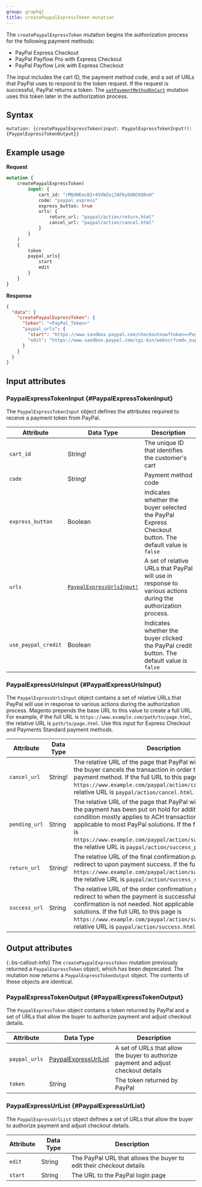 ```yaml
---
group: graphql
title: createPaypalExpressToken mutation
---
```


The `createPaypalExpressToken` mutation begins the authorization process for the following payment methods:

*  PayPal Express Checkout
*  PayPal Payflow Pro with Express Checkout
*  PayPal Payflow Link with Express Checkout

The input includes the cart ID, the payment method code, and a set of URLs that PayPal uses to respond to the token request. If the request is successful, PayPal returns a token. The [`setPaymentMethodOnCart`]({{page.baseurl}}/graphql/mutations/set-payment-method.html) mutation uses this token later in the authorization process.

## Syntax

`mutation: {createPaypalExpressToken(input: PaypalExpressTokenInput!): {PaypalExpressTokenOutput}}`

## Example usage

**Request**

```graphql
mutation {
    createPaypalExpressToken(
        input: {
            cart_id: "rMQdWEecBZr4SVWZwj2AF6y0dNCKQ8uH"
            code: "paypal_express"
            express_button: true
            urls: {
                return_url: "paypal/action/return.html"
                cancel_url: "paypal/action/cancel.html"
            }
        }
    )
    {
        token
        paypal_urls{
            start
            edit
        }
    }
}
```

**Response**

```json
{
  "data": {
    "createPaypalExpressToken": {
      "token": "<PayPal_Token>"
      "paypal_urls": {
        "start": "https://www.sandbox.paypal.com/checkoutnow?token=<PayPal_Token>"
        "edit": "https://www.sandbox.paypal.com/cgi-bin/webscr?cmd=_express-checkout&useraction=continue&token=<PayPal_Token>"
      }
    }
  }
}
```

## Input attributes

### PaypalExpressTokenInput {#PaypalExpressTokenInput}

The `PaypalExpressTokenInput` object defines the attributes required to receive a payment token from PayPal.

Attribute |  Data Type | Description
--- | --- | ---
`cart_id` | String! | The unique ID that identifies the customer's cart
`code` | String! | Payment method code
`express_button` | Boolean | Indicates whether the buyer selected the PayPal Express Checkout button. The default value is `false`
`urls` | [`PaypalExpressUrlsInput!`](#PaypalExpressUrlsInput) | A set of relative URLs that PayPal will use in response to various actions during the authorization process.
`use_paypal_credit` | Boolean | Indicates whether the buyer clicked the PayPal credit button. The default value is `false`

### PaypalExpressUrlsInput {#PaypalExpressUrlsInput}

The `PaypalExpressUrlsInput` object contains a set of relative URLs that PayPal will use in response to various actions during the authorization process. Magento prepends the base URL to this value to create a full URL. For example, if the full URL is `https://www.example.com/path/to/page.html`, the relative URL is `path/to/page.html`. Use this input for Express Checkout and Payments Standard payment methods.

Attribute |  Data Type | Description
--- | --- | ---
`cancel_url` | String! | The relative URL of the page that PayPal will redirect to when the buyer cancels the transaction in order to choose a different payment method. If the full URL to this page is `https://www.example.com/paypal/action/cancel.html`, the relative URL is `paypal/action/cancel.html`.
`pending_url` | String | The relative URL of the page that PayPal will redirect to when the payment has been put on hold for additional review. This condition mostly applies to ACH transactions, and is not applicable to most PayPal solutions. If the full URL to this page is `https://www.example.com/paypal/action/success_pending.html`, the relative URL is `paypal/action/success_pending.html`.
`return_url` | String! | The relative URL of the final confirmation page that PayPal will redirect to upon payment success. If the full URL is `https://www.example.com/paypal/action/success_review.html`, the relative URL is `paypal/action/success_review.html`.
`success_url` | String | The relative URL of the order confirmation page that PayPal will redirect to when the payment is successful and additional confirmation is not needed. Not applicable to most PayPal solutions. If the full URL to this page is `https://www.example.com/paypal/action/success.html`, the relative URL is `paypal/action/success.html`.

## Output attributes

{:.bs-callout-info}
The `createPaypalExpressToken` mutation previously returned a `PaypalExpressToken` object, which has been deprecated. The mutation now returns a `PaypalExpressTokenOutput` object. The contents of these objects are identical.

### PaypalExpressTokenOutput {#PaypalExpressTokenOutput}

The `PaypalExpressToken` object contains a token returned by PayPal and a set of URLs that allow the buyer to authorize payment and adjust checkout details.

Attribute |  Data Type | Description
--- | --- | ---
`paypal_urls` | [PaypalExpressUrlList](#PaypalExpressUrlList) | A set of URLs that allow the buyer to authorize payment and adjust checkout details
`token` | String | The token returned by PayPal

### PaypalExpressUrlList {#PaypalExpressUrlList}

The `PaypalExpressUrlList` object defines a set of URLs that allow the buyer to authorize payment and adjust checkout details.

Attribute |  Data Type | Description
--- | --- | ---
`edit` | String | The PayPal URL that allows the buyer to edit their checkout details
`start` | String | The URL to the PayPal login page
